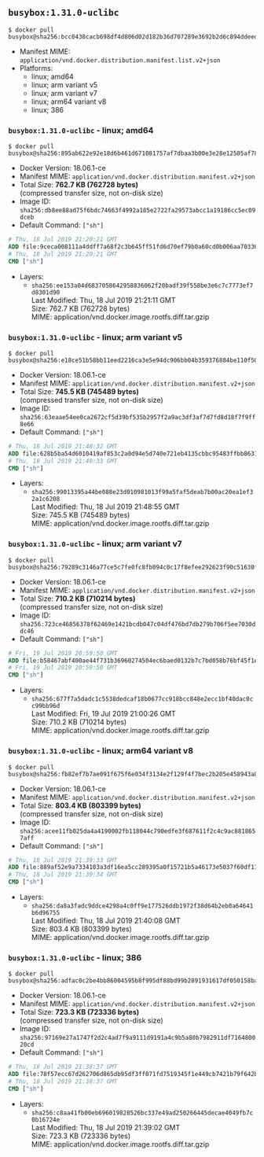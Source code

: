 ## `busybox:1.31.0-uclibc`

```console
$ docker pull busybox@sha256:bcc0438cacb698df4d806d02d182b36d707289e3692b2d6c894ddeed61c6289c
```

-	Manifest MIME: `application/vnd.docker.distribution.manifest.list.v2+json`
-	Platforms:
	-	linux; amd64
	-	linux; arm variant v5
	-	linux; arm variant v7
	-	linux; arm64 variant v8
	-	linux; 386

### `busybox:1.31.0-uclibc` - linux; amd64

```console
$ docker pull busybox@sha256:895ab622e92e18d6b461d671081757af7dbaa3b00e3e28e12505af7817f73649
```

-	Docker Version: 18.06.1-ce
-	Manifest MIME: `application/vnd.docker.distribution.manifest.v2+json`
-	Total Size: **762.7 KB (762728 bytes)**  
	(compressed transfer size, not on-disk size)
-	Image ID: `sha256:db8ee88ad75f6bdc74663f4992a185e2722fa29573abcc1a19186cc5ec09dceb`
-	Default Command: `["sh"]`

```dockerfile
# Thu, 18 Jul 2019 21:20:21 GMT
ADD file:9ceca008111a4ddff7a68f2c3b645ff51fd6d70ef79b0a60cd0b006aa7033698 in / 
# Thu, 18 Jul 2019 21:20:21 GMT
CMD ["sh"]
```

-	Layers:
	-	`sha256:ee153a04d6837058642958836062f20badf39f558be3e6c7c7773ef7d8301d90`  
		Last Modified: Thu, 18 Jul 2019 21:21:11 GMT  
		Size: 762.7 KB (762728 bytes)  
		MIME: application/vnd.docker.image.rootfs.diff.tar.gzip

### `busybox:1.31.0-uclibc` - linux; arm variant v5

```console
$ docker pull busybox@sha256:e18ce51b58bb11eed2216ca3e5e94dc906bb04b359376884be110f5026b1f9c1
```

-	Docker Version: 18.06.1-ce
-	Manifest MIME: `application/vnd.docker.distribution.manifest.v2+json`
-	Total Size: **745.5 KB (745489 bytes)**  
	(compressed transfer size, not on-disk size)
-	Image ID: `sha256:63eaae54ee0ca2672cf5d39bf535b2957f2a9ac3df3af7d7fd8d18f7f9ff8e66`
-	Default Command: `["sh"]`

```dockerfile
# Thu, 18 Jul 2019 21:48:32 GMT
ADD file:628b5ba54d6010419af853c2a0d94e5d740e721eb4135cbbc95483ffbb863187 in / 
# Thu, 18 Jul 2019 21:48:33 GMT
CMD ["sh"]
```

-	Layers:
	-	`sha256:99013395a44be088e23d010981013f99a5faf5deab7b00ac20ea1ef32a1c6208`  
		Last Modified: Thu, 18 Jul 2019 21:48:55 GMT  
		Size: 745.5 KB (745489 bytes)  
		MIME: application/vnd.docker.image.rootfs.diff.tar.gzip

### `busybox:1.31.0-uclibc` - linux; arm variant v7

```console
$ docker pull busybox@sha256:79289c3146a77ce5c7fe0fc8fb094c0c17f8efee292623f90c51630f94bb6519
```

-	Docker Version: 18.06.1-ce
-	Manifest MIME: `application/vnd.docker.distribution.manifest.v2+json`
-	Total Size: **710.2 KB (710214 bytes)**  
	(compressed transfer size, not on-disk size)
-	Image ID: `sha256:723ce46856378f62469e1421bcdb047c04df476bd7db279b706f5ee7030ddc46`
-	Default Command: `["sh"]`

```dockerfile
# Fri, 19 Jul 2019 20:59:50 GMT
ADD file:b58467abf400ae44f731b36960274504ec6baed0132b7c7bd058b76bf45f1e26 in / 
# Fri, 19 Jul 2019 20:59:50 GMT
CMD ["sh"]
```

-	Layers:
	-	`sha256:677f7a5dadc1c5538dedcaf18b0677cc918bcc848e2ecc1bf40dac0cc99bb96d`  
		Last Modified: Fri, 19 Jul 2019 21:00:26 GMT  
		Size: 710.2 KB (710214 bytes)  
		MIME: application/vnd.docker.image.rootfs.diff.tar.gzip

### `busybox:1.31.0-uclibc` - linux; arm64 variant v8

```console
$ docker pull busybox@sha256:fb82ef7b7ae091f675f6e034f3134e2f129f4f7bec2b205e458943a8f3edb73b
```

-	Docker Version: 18.06.1-ce
-	Manifest MIME: `application/vnd.docker.distribution.manifest.v2+json`
-	Total Size: **803.4 KB (803399 bytes)**  
	(compressed transfer size, not on-disk size)
-	Image ID: `sha256:acee11fb025da4a4190002fb118044c790edfe3f687611f2c4c9ac8818657aff`
-	Default Command: `["sh"]`

```dockerfile
# Thu, 18 Jul 2019 21:39:33 GMT
ADD file:889af52e9a7334103a3df16ea5cc289395a0f15721b5a46173e5037f60df11b6 in / 
# Thu, 18 Jul 2019 21:39:34 GMT
CMD ["sh"]
```

-	Layers:
	-	`sha256:da8a3fadc9ddce4298a4c0ff9e177526ddb1972f38d64b2eb0a64641b6d96755`  
		Last Modified: Thu, 18 Jul 2019 21:40:08 GMT  
		Size: 803.4 KB (803399 bytes)  
		MIME: application/vnd.docker.image.rootfs.diff.tar.gzip

### `busybox:1.31.0-uclibc` - linux; 386

```console
$ docker pull busybox@sha256:adfac0c2be4bb86004595b8f995df88bd99b2891931617df050158baa709c331
```

-	Docker Version: 18.06.1-ce
-	Manifest MIME: `application/vnd.docker.distribution.manifest.v2+json`
-	Total Size: **723.3 KB (723336 bytes)**  
	(compressed transfer size, not on-disk size)
-	Image ID: `sha256:97169e27a1747f2d2c4ad7f9a9111d9191a4c9b5a80b7982911df716480020cd`
-	Default Command: `["sh"]`

```dockerfile
# Thu, 18 Jul 2019 21:38:37 GMT
ADD file:78f57ecc67d262706d865db95df3ff071fd7519345f1e449cb7421b79f642bfc in / 
# Thu, 18 Jul 2019 21:38:37 GMT
CMD ["sh"]
```

-	Layers:
	-	`sha256:c8aa41fb00eb696019828526bc337e49ad250266445decae4049fb7c0b16724e`  
		Last Modified: Thu, 18 Jul 2019 21:39:02 GMT  
		Size: 723.3 KB (723336 bytes)  
		MIME: application/vnd.docker.image.rootfs.diff.tar.gzip
